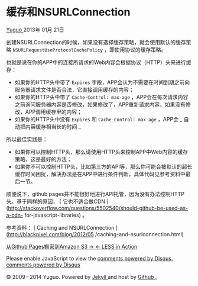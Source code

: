 #  缓存和NSURLConnection

[ Yuguo ](http://yuguo.us) 2013年 01月 21日

创建NSURLConnection的时候，如果没有选择缓存策略，就会使用默认的缓存策略 `
NSURLRequestUseProtocolCachePolicy ` ，即使用协议的缓存策略。

也就是说在你的APP中的连接所请求的Web内容会根据协议（HTTP）头来进行缓存：

  * 如果你的HTTP头中带了 ` Expires ` 字段，APP会认为不需要在时间到期之前向服务器请求文件是否合法，它直接调用缓存的内容； 
  * 如果你的HTTP头中带了 ` Cache-Control: max-age ` ，APP会在每次请求内容之前询问服务器内容是否修改，如果修改了，APP重新请求内容，如果没有修改，APP调用缓存里的内容； 
  * 如果你的HTTP头中没有 ` Expires ` 和 ` Cache-Control: max-age ` ，APP会 _ 自动把内容缓存相当长的时间 _

所以最佳实践是：

  * 如果你可以控制HTTP头，那么请使用HTTP头来控制APP中Web内容的缓存策略，这是最好的方法； 
  * 如果你不可以控制HTTP头，比如第三方的API等，那么你可能会被默认的超长缓存时间困扰，解决办法是在APP中进行条件判断，具体代码见参考资料中最后一节。 

顺便说下，github pages并不能很好地进行API托管，因为没有办法控制HTTP头。基于同样的原因， [ 它也不适合做CDN
](http://stackoverflow.com/questions/5502540/should-github-be-used-as-a-cdn-
for-javascript-libraries) 。

参考资料： [ Caching and NSURLConnection ](http://blackpixel.com/blog/2012/05
/caching-and-nsurlconnection.html)

[ 从Github Pages搬家到Amazon S3 → ](/weblog/github-page-to-amazon-s3/) [ ← LESS in
Action ](/weblog/less/)

Please enable JavaScript to view the [ comments powered by Disqus.
](http://disqus.com/?ref_noscript) [ comments powered by  Disqus
](http://disqus.com)

© 2009 – 2014 Yuguo. Powered by [ Jekyll ](https://github.com/mojombo/jekyll)
and host by [ Github ](https://github.com/yuguo) 。

